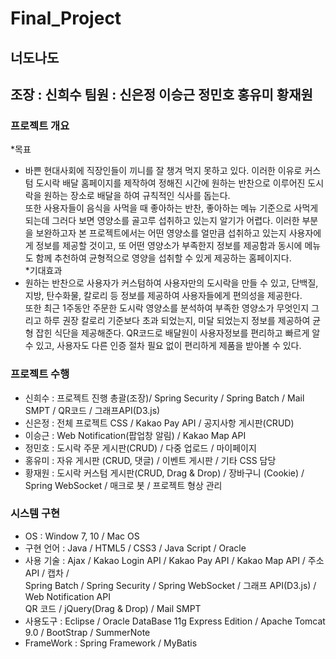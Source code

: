 # Final_Project

## 너도나도  

## 조장 : 신희수 팀원 : 신은정 이승근 정민호 홍유미 황재원

### 프로젝트 개요  
*목표  
- 바쁜 현대사회에 직장인들이 끼니를 잘 챙겨 먹지 못하고 있다. 이러한 이유로 커스텀 도시락 배달 홈페이지를 제작하여 정해진 시간에 원하는 반찬으로 이루어진 도시락을 원하는 장소로 배달을 하여 규칙적인 식사를 돕는다.  
또한 사용자들이 음식을 사먹을 때 좋아하는 반찬, 좋아하는 메뉴 기준으로 사먹게 되는데 그러다 보면 영양소를 골고루 섭취하고 있는지 알기가 어렵다. 이러한 부분을 보완하고자 본 프로젝트에서는 어떤 영양소를 얼만큼 섭취하고 있는지 사용자에게 정보를 제공할 것이고, 또 어떤 영양소가 부족한지 정보를 제공함과 동시에 메뉴도 함께 추천하여 균형적으로 영양을 섭취할 수 있게 제공하는 홈페이지다.  
*기대효과  
- 원하는 반찬으로 사용자가 커스텀하여 사용자만의 도시락을 만들 수 있고, 단백질, 지방, 탄수화물, 칼로리 등 정보를 제공하여 사용자들에게 편의성을 제공한다.  
또한 최근 1주동안 주문한 도시락 영양소를 분석하여 부족한 영양소가 무엇인지 그리고 하루 권장 칼로리 기준보다 초과 되었는지, 미달 되었는지 정보를 제공하여 균형 잡힌 식단을 제공해준다. QR코드로 배달원이 사용자정보를 편리하고 빠르게 알 수 있고, 사용자도 다른 인증 절차 필요 없이 편리하게 제품을 받아볼 수 있다.  

  
### 프로젝트 수행  
- 신희수 : 프로젝트 진행 총괄(조장)/ Spring Security / Spring Batch / Mail SMPT / QR코드 / 그래프API(D3.js)  
- 신은정 : 전체 프로젝트 CSS / Kakao Pay API / 공지사항 게시판(CRUD)  
- 이승근 : Web Notification(팝업창 알림) / Kakao Map API  
- 정민호 : 도시락 주문 게시판(CRUD) / 다중 업로드 / 마이페이지  
- 홍유미 : 자유 게시판 (CRUD, 댓글) / 이벤트 게시판 / 기타 CSS 담당  
- 황재원 : 도시락 커스텀 게시판(CRUD, Drag & Drop) / 장바구니 (Cookie) / Spring WebSocket / 매크로 봇 / 프로젝트 형상 관리  
  
### 시스템 구현  
- OS : Window 7, 10 / Mac OS  
- 구현 언어 : Java / HTML5 / CSS3 / Java Script / Oracle  
- 사용 기술 : Ajax / Kakao Login API / Kakao Pay API / Kakao Map API / 주소 API / 캡차 /  
Spring Batch / Spring Security / Spring WebSocket / 그래프 API(D3.js) / Web Notification API  
QR 코드 / jQuery(Drag & Drop) / Mail SMPT  
- 사용도구 : Eclipse / Oracle DataBase 11g Express Edition / Apache Tomcat 9.0 / BootStrap / SummerNote  
- FrameWork : Spring Framework / MyBatis
